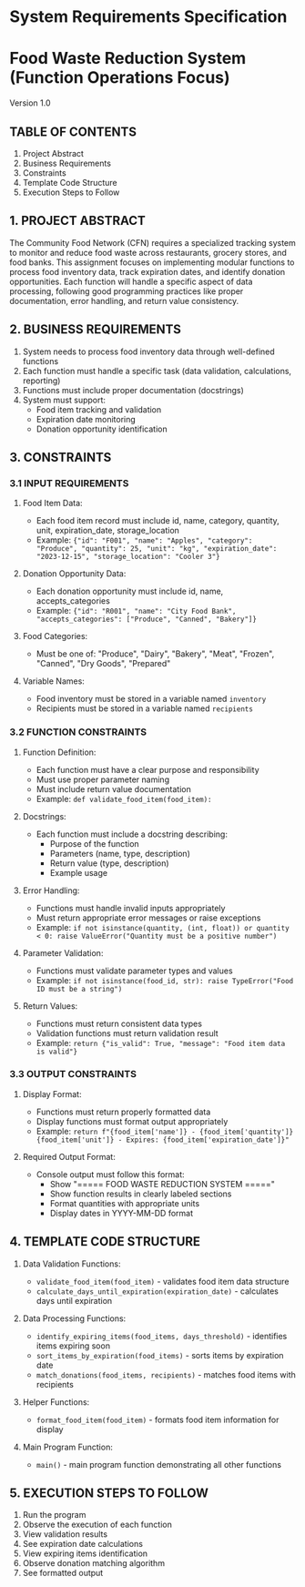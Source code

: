 # System Requirements Specification
# Food Waste Reduction System (Function Operations Focus)
Version 1.0

## TABLE OF CONTENTS
1. Project Abstract
2. Business Requirements
3. Constraints
4. Template Code Structure
5. Execution Steps to Follow

## 1. PROJECT ABSTRACT
The Community Food Network (CFN) requires a specialized tracking system to monitor and reduce food waste across restaurants, grocery stores, and food banks. This assignment focuses on implementing modular functions to process food inventory data, track expiration dates, and identify donation opportunities. Each function will handle a specific aspect of data processing, following good programming practices like proper documentation, error handling, and return value consistency.

## 2. BUSINESS REQUIREMENTS
1. System needs to process food inventory data through well-defined functions
2. Each function must handle a specific task (data validation, calculations, reporting)
3. Functions must include proper documentation (docstrings)
4. System must support:
   - Food item tracking and validation
   - Expiration date monitoring
   - Donation opportunity identification

## 3. CONSTRAINTS

### 3.1 INPUT REQUIREMENTS
1. Food Item Data:
   - Each food item record must include id, name, category, quantity, unit, expiration_date, storage_location
   - Example: `{"id": "F001", "name": "Apples", "category": "Produce", "quantity": 25, "unit": "kg", "expiration_date": "2023-12-15", "storage_location": "Cooler 3"}`

2. Donation Opportunity Data:
   - Each donation opportunity must include id, name, accepts_categories
   - Example: `{"id": "R001", "name": "City Food Bank", "accepts_categories": ["Produce", "Canned", "Bakery"]}`

3. Food Categories:
   - Must be one of: "Produce", "Dairy", "Bakery", "Meat", "Frozen", "Canned", "Dry Goods", "Prepared"

4. Variable Names:
   - Food inventory must be stored in a variable named `inventory`
   - Recipients must be stored in a variable named `recipients`

### 3.2 FUNCTION CONSTRAINTS
1. Function Definition:
   - Each function must have a clear purpose and responsibility
   - Must use proper parameter naming
   - Must include return value documentation
   - Example: `def validate_food_item(food_item):`

2. Docstrings:
   - Each function must include a docstring describing:
     - Purpose of the function
     - Parameters (name, type, description)
     - Return value (type, description)
     - Example usage

3. Error Handling:
   - Functions must handle invalid inputs appropriately
   - Must return appropriate error messages or raise exceptions
   - Example: `if not isinstance(quantity, (int, float)) or quantity < 0: raise ValueError("Quantity must be a positive number")`

4. Parameter Validation:
   - Functions must validate parameter types and values
   - Example: `if not isinstance(food_id, str): raise TypeError("Food ID must be a string")`

5. Return Values:
   - Functions must return consistent data types
   - Validation functions must return validation result
   - Example: `return {"is_valid": True, "message": "Food item data is valid"}`

### 3.3 OUTPUT CONSTRAINTS
1. Display Format:
   - Functions must return properly formatted data
   - Display functions must format output appropriately
   - Example: `return f"{food_item['name']} - {food_item['quantity']} {food_item['unit']} - Expires: {food_item['expiration_date']}"`

2. Required Output Format:
   - Console output must follow this format:
     - Show "===== FOOD WASTE REDUCTION SYSTEM ====="
     - Show function results in clearly labeled sections
     - Format quantities with appropriate units
     - Display dates in YYYY-MM-DD format

## 4. TEMPLATE CODE STRUCTURE
1. Data Validation Functions:
   - `validate_food_item(food_item)` - validates food item data structure
   - `calculate_days_until_expiration(expiration_date)` - calculates days until expiration

2. Data Processing Functions:
   - `identify_expiring_items(food_items, days_threshold)` - identifies items expiring soon
   - `sort_items_by_expiration(food_items)` - sorts items by expiration date
   - `match_donations(food_items, recipients)` - matches food items with recipients

3. Helper Functions:
   - `format_food_item(food_item)` - formats food item information for display

4. Main Program Function:
   - `main()` - main program function demonstrating all other functions

## 5. EXECUTION STEPS TO FOLLOW
1. Run the program
2. Observe the execution of each function
3. View validation results
4. See expiration date calculations
5. View expiring items identification
6. Observe donation matching algorithm
7. See formatted output